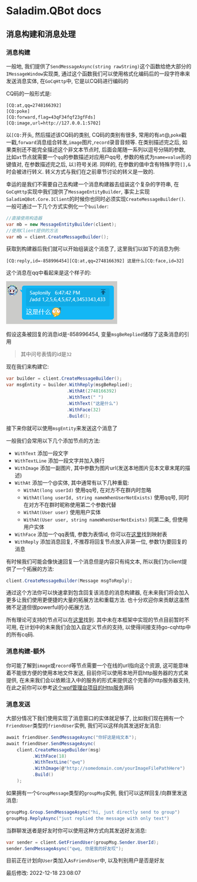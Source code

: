 # Saladim.QBot docs

## 消息构建和消息处理

### 消息构建

一般地, 我们提供了`SendMessageAsync(string rawString)`这个函数给绝大部分的`IMessageWindow`实现类, 通过这个函数我们可以使用格式化编码后的一段字符串来发送消息实体, 在`GoCqHttp`中, 它是以CQ码进行编码的

CQ码的一般形式是:
```
[CQ:at,qq=2748166392]
[CQ:poke]
[CQ:forward,flag=43qF34fqf23gfFds]
[CQ:image,url=http://127.0.0.1:5702]
```
以`[CQ:`开头, 然后描述该CQ码的类别, CQ码的类别有很多, 常用的有`at`@,`poke`戳一戳,`forward`消息组合转发,`image`图片,`record`录音音频等. 在类别描述完之后, 如果类别还不能完全描述这个非文本节点时, 后面会尾随一系列以逗号分隔的参数, 比如`at`节点就需要一个`qq`的参数描述对应用户qq号, 参数的格式为`name=value`形的键值对, 在参数描述完之后, 以`]`符号关闭. 同样的, 在参数的值中含有特殊字符`[],&`时会被进行转义. 转义方式与我们在之前章节讨论的转义是一致的.

幸运的是我们不需要自己去构建一个消息构建器去组装这个复杂的字符串, 在`GoCqHttp`实现中我们提供了`MessageEntityBuilder`, 事实上实现`SaladimQBot.Core.IClient`的时候你也同时必须实现`CreateMessageBuilder()`. 一般可通过一下几个方式实例化一个`builder`:
```cs
//直接使用构造器
var mb = new MessageEntityBuilder(client);
//使用Client提供的方法
var mb = client.CreateMessageBuilder();
```
获取到构建器后我们就可以开始组装这个消息了, 这里我们以如下的消息为例:
```
[CQ:reply,id=-858996454][CQ:at,qq=2748166392] 这是什么[CQ:face,id=32]
```
这个消息在qq中看起来是这个样子的:

![消息回复预览](2022-12-18-22-15-11.png)

假设这条被回复的消息id是-858996454, 变量`msgBeReplied`储存了这条消息的引用

> 其中问号表情的id是`32`

现在我们来构建它:
```cs
var builder = client.CreateMessageBuilder();
var msgEntity = builder.WithReply(msgBeReplied);
                       .WithAt(2748166392)
                       .WithText(" ")
                       .WithText("这是什么")
                       .WithFace(32)
                       .Build();
```
接下来你就可以使用`msgEntity`来发送这个消息了

一般我们会常用以下几个添加节点的方法:
- `WithText` 添加一段文字
- `WithTextLine` 添加一段文字并加入换行
- `WithImage` 添加一副图片, 其中参数为图片url(发送本地图片见本文章末尾的描述)
- `WithAt` 添加一个@实体, 其中通常有以下几种重载:
  - `WithAt(long userId)` 使用qq号, 在对方不在群内时忽略
  - `WithAt(long userId, string nameWhenUserNotExists)` 使用qq号, 同时在对方不在群时昵称使用第二个参数代替
  - `WithAt(User user)` 使用用户实体
  - `WithAt(User user, string nameWhenUserNotExists)` 同第二条, 但使用用户实体
- `WithFace` 添加一个qq表情, 参数为表情id, 你可以在[这里](https://github.com/richardchien/coolq-http-api/wiki/%E8%A1%A8%E6%83%85-CQ-%E7%A0%81-ID-%E8%A1%A8)找到映射表
- `WithReply` 添加消息回复, 不推荐将回复节点放入非第一位, 参数1为要回复的消息
  
有时候我们可能会像快速回复一个消息但是内容只有纯文本, 所以我们为client提供了一个拓展的方法:
```cs
client.CreateMessageBuilder(Message msgToReply);
```
通过这个方法你可以快速拿到包含回复该消息的消息构建器, 在未来我们将会加入更多让我们使用更便捷的大量的拓展方法和重载方法. 也十分欢迎你来贡献这虽然微不足道但很powerful的小拓展方法.

所有理论可支持的节点可以在[这里](https://docs.go-cqhttp.org/cqcode/#qq-%E8%A1%A8%E6%83%85)找到. 其中未在本框架中实现的节点目前暂时不可用, 在计划中的未来我们会加入自定义节点的支持, 以使得间接支持go-cqhttp中的所有cq码.

### 消息构建-额外

你可能了解到`image`或`record`等节点需要一个在线的url指向这个资源, 这可能意味着不能很方便的使用本地文件发送, 目前你可以使用本地开启http服务器的方式来提供, 在未来我们会以依赖注入中的服务的形式来提供这个完善的http服务器支持, 在此之前你可以参考[这个wpf管理台项目的Http服务](https://github.com/saladim-org/Saladim.QBot/blob/96ed7ead7ae75bc2c1e1ac7ee96d65fd99cc8e4b/SaladimWpf/Services/HttpServerService.cs)源码

### 消息发送

大部分情况下我们使用实现了消息窗口的实体就足够了, 比如我们现在拥有一个`FriendUser`类型的`friendUser`实例, 我们可以这样向其发送好友消息:
```cs
await friendUser.SendMessageAsync("你好这是纯文本");
await friendUser.SendMessageAsync(
    client.CreateMessageBuilder(msg)
          .WithFace(18)
          .WithTextLine("qwq")
          .WithImage(@"http://somedomain.com/yourImageFilePathHere")
          .Build()
    );
```
如果拥有一个`GroupMessage`类型的`groupMsg`实例, 我们可以这样回复/向群里发送消息:
```cs
groupMsg.Group.SendMessageAsync("hi, just directly send to group")
groupMsg.ReplyAsync("just replied the message with only text")
```
当群聊发送者是好友时你可以使用这种方式向其发送好友消息:
```cs
var sender = client.GetFriendUser(groupMsg.Sender.UserId);
sender.SendMessageAsync("qwq, 你是我的好友哎");
```
目前正在计划向`User`类加入`AsFriendUser`中, 以及判别用户是否是好友

最后修改: 2022-12-18 23:08:07